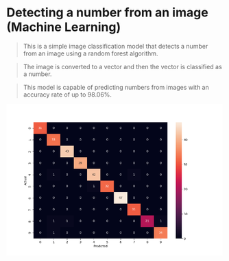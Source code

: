 # Detecting a number from an image (Machine Learning)
> This is a simple image classification model that detects a number from an image using a random forest algorithm.

> The image is converted to a vector and then the vector is classified as a number.

> This model is capable of predicting numbers from images with an accuracy rate of up to 98.06%.

<img alt="confusion-matrix" src="sample_images\confusion_matrix.png" height="auto" width="auto">